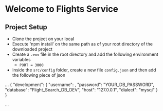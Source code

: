 # Welcome to Flights Service

## Project Setup
- Clone the project on your local
- Execute 'npm install'  on the same path as of your root directory of the downloaded project
- Create a `.env` file in the root directory and add the following environment variables
    - `PORT = 3000`
- Inside the `src/config` folder, create a new file `config.json` and then add the following piece of json

...
{
  "development": {
    "username": <YOUR _DB_LOGIN_NAME>,
    "password": "YOUR_DB_PASSWORD",
    "database": "Flight_Search_DB_DEV",
    "host": "127.0.0.1",
    "dialect": "mysql"
  }
}

...